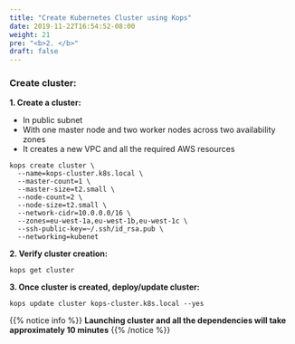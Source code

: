 ```yaml
---
title: "Create Kubernetes Cluster using Kops"
date: 2019-11-22T16:54:52-08:00
weight: 21
pre: "<b>2. </b>"
draft: false
---
```


### Create cluster:

**1. Create a cluster:**

* In public subnet
* With one master node and two worker nodes across two availability zones
* It creates a new VPC and all the required AWS resources
```
kops create cluster \
  --name=kops-cluster.k8s.local \
  --master-count=1 \
  --master-size=t2.small \
  --node-count=2 \
  --node-size=t2.small \
  --network-cidr=10.0.0.0/16 \
  --zones=eu-west-1a,eu-west-1b,eu-west-1c \
  --ssh-public-key=~/.ssh/id_rsa.pub \
  --networking=kubenet
```

**2. Verify cluster creation:**

```
kops get cluster
```

**3. Once cluster is created, deploy/update cluster:**
```
kops update cluster kops-cluster.k8s.local --yes
```

{{% notice info %}}
**Launching cluster and all the dependencies will take approximately 10 minutes**
{{% /notice %}}

